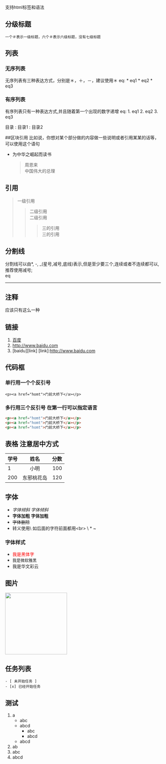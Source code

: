 支持html标签和语法

## 分级标题
    一个＃表示一级标题，六个＃表示六级标题，没有七级标题

## 列表
### 无序列表
无序列表有三种表达方式，分别是＊，＋，－，建议使用＊
    eq:
        * eq1
        * eq2
        * eq3
### 有序列表
有序列表只有一种表达方式,并且随着第一个出现的数字递增
    eq:
        1. eq1
        2. eq2
        3. eq3

目录
: 目录1
: 目录2

##区块引用
比如说，你想对某个部分做的内容做一些说明或者引用某某的话等，可以使用这个语句

* 为中华之崛起而读书
    >周恩来<br>
    >中国伟大的总理

## 引用
>  一级引用<br>
>>  二级引用<br>
>>  二级引用<br>
>>>  三的引用<br>
>>>  三的引用<br>


## 分割线
分割线可以由*, -, _(星号,减号,底线)表示,但是至少要三个,连续或者不连续都可以,推荐使用减号;<br>
eq

---

## 注释
<!-- 我是一个注释 -->
应该只有这么一种

## 链接
1. [百度](http://www.baidu.com)
2. <http://www.baidu.com>
3. [baidu][link]
   [link]:http://www.baidu.com

## 代码框

### 单行用一个个反引号

`<p><a href="homt">门前大桥下</a></p>`

### 多行用三个反引号 在第一行可以指定语言

``` html
<p><a href="homt">门前大桥下</a></p>
<p><a href="homt">门前大桥下</a></p>
<p><a href="homt">门前大桥下</a></p>
```

## 表格 注意居中方式
学号|姓名|分数
:---|:----:|---:|
1  | 小明 | 100
200| 东邪桃花岛 | 120

## 字体

* *字体倾斜*    _字体倾斜_
* **字体加粗**  __字体加粗__
* ~~字体删除~~
* 转义使用\ 如后面的字符前面都用\<br> \\ \* \~

### 字体样式
* <font face="黑体" font-size=12 color=red>我是黑体字</font>
* <font size=2 face="微软雅黑">我是微软雅黑</font>
* <font face="STCAIYUN">我是华文彩云</font>

## 图片
<img src="http://pic11.photophoto.cn/20090626/0036036341009653_b.jpg" width="200" height="200">


## 任务列表
    - [ 未开始任务 ]
    - [x] 已经开始任务

## 测试
1. a
    * abc
    * abcd
        * abc
        + abcd
    * abcd
4. ab
3. abc
9. abcd


